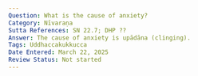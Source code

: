```yaml
---
Question: What is the cause of anxiety?
Category: Nīvaraṇa
Sutta References: SN 22.7; DHP ??
Answer: The cause of anxiety is upādāna (clinging).
Tags: Uddhaccakukkucca
Date Entered: March 22, 2025
Review Status: Not started
---
```

